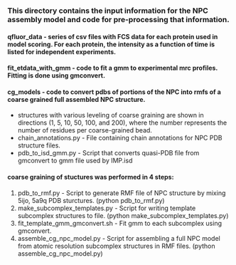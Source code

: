 ### This directory contains the input information for the NPC assembly model and code for pre-processing that information.

#### qfluor_data - series of csv files with FCS data for each protein used in model scoring. For each protein, the intensity as a function of time is listed for independent experiments.

#### fit_etdata_with_gmm - code to fit a gmm to experimental mrc profiles. Fitting is done using gmconvert.

#### cg_models - code to convert pdbs of portions of the NPC into rmfs of a coarse grained full assembled NPC structure.
- structures with various leveling of coarse graining are shown in directions (1, 5, 10, 50, 100, and 200), where the number represents the number of residues per coarse-grained bead.
- chain_annotations.py - File containing chain annotations for NPC PDB structure files.
- pdb_to_isd_gmm.py - Script that converts quasi-PDB file from gmconvert to gmm file used by IMP.isd

#### coarse graining of stuctures was performed in 4 steps:
1. pdb_to_rmf.py - Script to generate RMF file of NPC structure by mixing 5ijo, 5a9q PDB sturctures. (python pdb_to_rmf.py)
2. make_subcomplex_templates.py - Script for writing template subcomplex structures to file. (python make_subcomplex_templates.py)
3. fit_template_gmm_gmconvert.sh - Fit gmm to each subcomplex using gmconvert.
4. assemble_cg_npc_model.py - Script for assembling a full NPC model from atomic resolution subcomplex structures in RMF files. (python assemble_cg_npc_model.py)